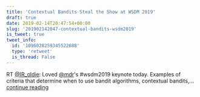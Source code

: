 ```yaml
---
title: 'Contextual Bandits Steal the Show at WSDM 2019'
draft: true
date: 2019-02-14T20:47:54+00:00
slug: '201902142047-contextual-bandits-wsdm2019'
is_tweet: true
tweet_info:
  id: '1096028259345522688'
  type: 'retweet'
  is_thread: False
---
```




RT [@IR_oldie](https://x.com/IR_oldie): Loved [@mdr](https://x.com/mdr)'s #wsdm2019 keynote today. Examples of criteria that determine when to use bandit algorithms, contextual bandits,… [continue reading](https://x.com/sytelus/status/1096028259345522688)

